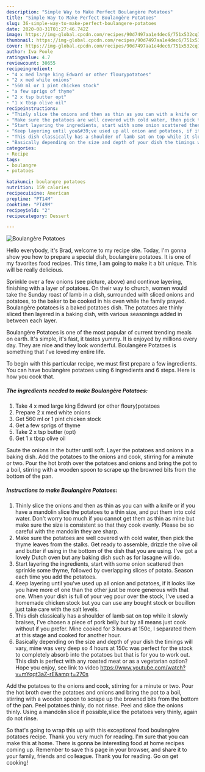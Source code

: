 ```yaml
---
description: "Simple Way to Make Perfect Boulangère Potatoes"
title: "Simple Way to Make Perfect Boulangère Potatoes"
slug: 36-simple-way-to-make-perfect-boulangere-potatoes
date: 2020-08-31T01:27:46.742Z
image: https://img-global.cpcdn.com/recipes/90d7497aa1e4dec6/751x532cq70/boulangere-potatoes-recipe-main-photo.jpg
thumbnail: https://img-global.cpcdn.com/recipes/90d7497aa1e4dec6/751x532cq70/boulangere-potatoes-recipe-main-photo.jpg
cover: https://img-global.cpcdn.com/recipes/90d7497aa1e4dec6/751x532cq70/boulangere-potatoes-recipe-main-photo.jpg
author: Iva Poole
ratingvalue: 4.7
reviewcount: 30655
recipeingredient:
- "4 x med large king Edward or other flourypotatoes"
- "2 x med white onions"
- "560 ml or 1 pint chicken stock"
- "a few sprigs of thyme"
- "2 x tsp butter opt"
- "1 x tbsp olive oil"
recipeinstructions:
- "Thinly slice the onions and then as thin as you can with a knife or if you have a mandolin slice the potatoes to a thin size, and put them into cold water. Don&#39;t worry too much if you cannot get them as thin as mine but make sure the size is consistent so that they cook evenly. Please be so careful with the mandolin they are sharp."
- "Make sure the potatoes are well covered with cold water, then pick the thyme leaves from the stalks. Get ready to assemble, drizzle the olive oil and butter if using in the bottom of the dish that you are using. I&#39;ve got a lovely Dutch oven but any baking dish such as for lasagne will do."
- "Start layering the ingredients, start with some onion scattered then sprinkle some thyme, followed by overlapping slices of potato. Season each time you add the potatoes."
- "Keep layering until you&#39;ve used up all onion and potatoes, if it looks like you have more of one than the other just be more generous with that one. When your dish is full of your veg pour over the stock, I&#39;ve used a homemade chicken stock but you can use any bought stock or bouillon just take care with the salt levels."
- "This dish classically has a shoulder of lamb sat on top while it slowly braises, I&#39;ve chosen a piece of pork belly but by all means just cook without if you prefer. Mine cooked for 3 hours at 150c, I separated them at this stage and cooked for another hour."
- "Basically depending on the size and depth of your dish the timings will vary, mine was very deep so 4 hours at 150c was perfect for the stock to completely absorb into the potatoes but that is for you to work out. This dish is perfect with any roasted meat or as a vegetarian option? Hope you enjoy, see link to video https://www.youtube.com/watch?v=mYqqt3aZ-rE&amp;t=270s"
categories:
- Recipe
tags:
- boulangre
- potatoes

katakunci: boulangre potatoes 
nutrition: 159 calories
recipecuisine: American
preptime: "PT14M"
cooktime: "PT49M"
recipeyield: "2"
recipecategory: Dessert

---
```



![Boulangère Potatoes](https://img-global.cpcdn.com/recipes/90d7497aa1e4dec6/751x532cq70/boulangere-potatoes-recipe-main-photo.jpg)

Hello everybody, it's Brad, welcome to my recipe site. Today, I'm gonna show you how to prepare a special dish, boulangère potatoes. It is one of my favorites food recipes. This time, I am going to make it a bit unique. This will be really delicious.

Sprinkle over a few onions (see picture, above) and continue layering, finishing with a layer of potatoes. On their way to church, women would take the Sunday roast of lamb in a dish, surrounded with sliced onions and potatoes, to the baker to be cooked in his oven while the family prayed. Boulangère potatoes is a baked potatoes dish. The potatoes are thinly sliced then layered in a baking dish, with various seasonings added in between each layer.

Boulangère Potatoes is one of the most popular of current trending meals on earth. It's simple, it's fast, it tastes yummy. It is enjoyed by millions every day. They are nice and they look wonderful. Boulangère Potatoes is something that I've loved my entire life.


To begin with this particular recipe, we must first prepare a few ingredients. You can have boulangère potatoes using 6 ingredients and 6 steps. Here is how you cook that.

<!--inarticleads1-->

##### The ingredients needed to make Boulangère Potatoes:

1. Take 4 x med large king Edward (or other floury)potatoes
1. Prepare 2 x med white onions
1. Get 560 ml or 1 pint chicken stock
1. Get a few sprigs of thyme
1. Take 2 x tsp butter (opt)
1. Get 1 x tbsp olive oil


Saute the onions in the butter until soft. Layer the potatoes and onions in a baking dish. Add the potatoes to the onions and cook, stirring for a minute or two. Pour the hot broth over the potatoes and onions and bring the pot to a boil, stirring with a wooden spoon to scrape up the browned bits from the bottom of the pan. 

<!--inarticleads2-->

##### Instructions to make Boulangère Potatoes:

1. Thinly slice the onions and then as thin as you can with a knife or if you have a mandolin slice the potatoes to a thin size, and put them into cold water. Don&#39;t worry too much if you cannot get them as thin as mine but make sure the size is consistent so that they cook evenly. Please be so careful with the mandolin they are sharp.
1. Make sure the potatoes are well covered with cold water, then pick the thyme leaves from the stalks. Get ready to assemble, drizzle the olive oil and butter if using in the bottom of the dish that you are using. I&#39;ve got a lovely Dutch oven but any baking dish such as for lasagne will do.
1. Start layering the ingredients, start with some onion scattered then sprinkle some thyme, followed by overlapping slices of potato. Season each time you add the potatoes.
1. Keep layering until you&#39;ve used up all onion and potatoes, if it looks like you have more of one than the other just be more generous with that one. When your dish is full of your veg pour over the stock, I&#39;ve used a homemade chicken stock but you can use any bought stock or bouillon just take care with the salt levels.
1. This dish classically has a shoulder of lamb sat on top while it slowly braises, I&#39;ve chosen a piece of pork belly but by all means just cook without if you prefer. Mine cooked for 3 hours at 150c, I separated them at this stage and cooked for another hour.
1. Basically depending on the size and depth of your dish the timings will vary, mine was very deep so 4 hours at 150c was perfect for the stock to completely absorb into the potatoes but that is for you to work out. This dish is perfect with any roasted meat or as a vegetarian option? Hope you enjoy, see link to video https://www.youtube.com/watch?v=mYqqt3aZ-rE&amp;t=270s


Add the potatoes to the onions and cook, stirring for a minute or two. Pour the hot broth over the potatoes and onions and bring the pot to a boil, stirring with a wooden spoon to scrape up the browned bits from the bottom of the pan. Peel potatoes thinly, do not rinse. Peel and slice the onions thinly. Using a mandolin slice if possible,slice the potatoes very thinly, again do not rinse. 

So that's going to wrap this up with this exceptional food boulangère potatoes recipe. Thank you very much for reading. I'm sure that you can make this at home. There is gonna be interesting food at home recipes coming up. Remember to save this page in your browser, and share it to your family, friends and colleague. Thank you for reading. Go on get cooking!
